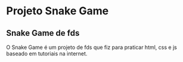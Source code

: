 # Projeto Snake Game

## Snake Game de fds
O Snake Game é um projeto de fds que fiz para praticar html, css e js baseado em tutoriais na internet.
